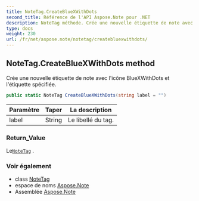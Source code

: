 ```yaml
---
title: NoteTag.CreateBlueXWithDots
second_title: Référence de l'API Aspose.Note pour .NET
description: NoteTag méthode. Crée une nouvelle étiquette de note avec licône BlueXWithDots et létiquette spécifiée.
type: docs
weight: 230
url: /fr/net/aspose.note/notetag/createbluexwithdots/
---
```

## NoteTag.CreateBlueXWithDots method

Crée une nouvelle étiquette de note avec l'icône BlueXWithDots et l'étiquette spécifiée.

```csharp
public static NoteTag CreateBlueXWithDots(string label = "")
```

| Paramètre | Taper | La description |
| --- | --- | --- |
| label | String | Le libellé du tag. |

### Return_Value

Le[`NoteTag`](../) .

### Voir également

* class [NoteTag](../)
* espace de noms [Aspose.Note](../../notetag/)
* Assemblée [Aspose.Note](../../../)


